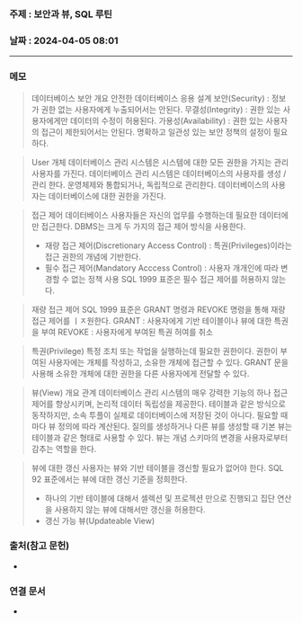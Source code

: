 ### 주제 : 보안과 뷰, SQL 루틴

### 날짜 : 2024-04-05 08:01
----
### 메모
> 데이터베이스 보안 개요
> 안전한 데이터베이스 응용 설계
> 보안(Security) : 정보가 권한 없는 사용자에게 누출되어서는 안된다.
> 무결성(Integrity) : 권한 있는 사용자에게만 데이터의 수정이 허용된다.
> 가용성(Availability) : 권한 있는 사용자의 접근이 제한되어서는 안된다.
> 명확하고 일관성 있는 보안 정책의 설정이 필요하다.

> User 개체
> 데이터베이스 관리 시스템은 시스템에 대한 모든 권한을 가지는 관리 사용자를 가진다.
> 데이터베이스 관리 시스템은 데이터베이스의 사용자를 생성 / 관리 한다.
> 운영체제와 통합되거나, 독립적으로 관리한다.
> 데이터베이스의 사용자는 데이터베이스에 대한 권한을 가진다.

> 접근 제어
> 데이터베이스 사용자들은 자신의 업무를 수행하는데 필요한 데이터에만 접근한다.
> DBMS는 크게 두 가지의 접근 제어 방식을 사용한다.
> 	- 재량 접근 제어(Discretionary Access Control) : 특권(Privileges)이라는 접근 권한의 개념에 기반한다.
> 	- 필수 접근 제어(Mandatory Acccess Control) : 사용자 개개인에 따라 변경할 수 없는 정책 사용
> SQL 1999 표준은 필수 접근 제어를 허용하지 않는다.

> 재량 접근 제어
> SQL 1999 표준은 GRANT 명령과 REVOKE 명령을 통해 재량 접근 제어를 ㅣㅈ원한다.
> GRANT : 사용자에게 기반 테이블이나 뷰에 대한 특권을 부여
> REVOKE : 사용자에게 부여된 특권 허여를 취소

> 특권(Privilege)
> 특정 조치 또는 작업을 실행하는데 필요한 권한이다.
> 권한이 부여된 사용자에는 개체를 작성하고, 소유한 개체에 접근할 수 있다. 
> GRANT 문을 사용해  소유한 개체에 대한 권한을 다른 사용자에게 전달할 수 있다.

> 뷰(View) 개요
> 관계 데이터베이스 관리 시스템의 매우 강력한 기능의 하나
> 접근 제어를 향상시키며, 논리적 데이터 독립성을 제공한다.
> 테이블과 같은 방식으로 동작하지만, 소속 투플이 실제로 데이터베이스에 저장된 것이 아니다.
> 필요할 때 마다 뷰 정의에 따라 계산된다.
> 질의를 생성하거나 다른 뷰를 생성할 때 기본 뷰는 테이블과 같은 형태로 사용할 수 있다.
> 뷰는 개념 스키마의 변경을 사용자로부터 감추는 역할을 한다.

> 뷰에 대한 갱신
> 사용자는 뷰와 기반 테이블을 갱신할 필요가 없어야 한다.
> SQL 92 표준에서는 뷰에 대한 갱신 기준을 정희한다.
> 	- 하나의 기반 테이블에 대해서 셀렉션 및 프로젝션 만으로 진행되고 집단 연산을 사용하지 않는 뷰에 대해서만 갱신을 허용한다.
> 	- 갱신 가능 뷰(Updateable View)

### 출처(참고 문헌)
-

### 연결 문서
-
